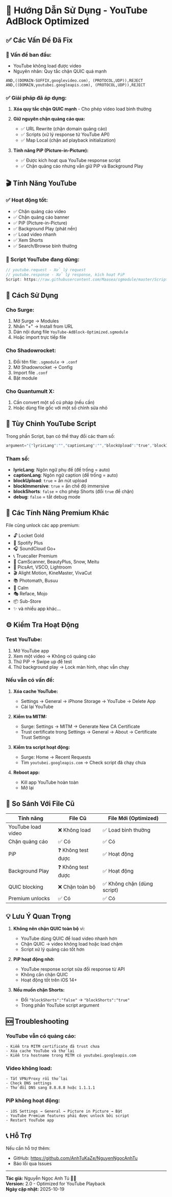 # 🎯 Hướng Dẫn Sử Dụng - YouTube AdBlock Optimized

## ✅ Các Vấn Đề Đã Fix

### 🔴 Vấn đề ban đầu:
- YouTube không load được video
- Nguyên nhân: Quy tắc chặn QUIC quá mạnh
```
AND,((DOMAIN-SUFFIX,googlevideo.com), (PROTOCOL,UDP)),REJECT
AND,((DOMAIN,youtubei.googleapis.com), (PROTOCOL,UDP)),REJECT
```

### ✅ Giải pháp đã áp dụng:

1. **Xóa quy tắc chặn QUIC mạnh** - Cho phép video load bình thường
2. **Giữ nguyên chặn quảng cáo qua:**
   - ✅ URL Rewrite (chặn domain quảng cáo)
   - ✅ Scripts (xử lý response từ YouTube API)
   - ✅ Map Local (chặn ad playback initialization)

3. **Tính năng PiP (Picture-in-Picture):**
   - ✅ Được kích hoạt qua YouTube response script
   - ✅ Chặn quảng cáo nhưng vẫn giữ PiP và Background Play

## 🎬 Tính Năng YouTube

### ✅ Hoạt động tốt:
- ✅ Chặn quảng cáo video
- ✅ Chặn quảng cáo banner
- ✅ PiP (Picture-in-Picture)
- ✅ Background Play (phát nền)
- ✅ Load video nhanh
- ✅ Xem Shorts
- ✅ Search/Browse bình thường

### 📝 Script YouTube đang dùng:
```javascript
// youtube.request - Xử lý request
// youtube.response - Xử lý response, kích hoạt PiP
Script: https://raw.githubusercontent.com/Maasea/sgmodule/master/Script/Youtube/youtube.response.js
```

## 📱 Cách Sử Dụng

### Cho Surge:
1. Mở Surge → Modules
2. Nhấn "+" → Install from URL
3. Dán nội dung file `YouTube-AdBlock-Optimized.sgmodule`
4. Hoặc import trực tiếp file

### Cho Shadowrocket:
1. Đổi tên file: `.sgmodule` → `.conf`
2. Mở Shadowrocket → Config
3. Import file `.conf`
4. Bật module

### Cho Quantumult X:
1. Cần convert một số cú pháp (nếu cần)
2. Hoặc dùng file gốc với một số chỉnh sửa nhỏ

## 🔧 Tùy Chỉnh YouTube Script

Trong phần Script, bạn có thể thay đổi các tham số:

```javascript
argument="{"lyricLang":"","captionLang":"","blockUpload":"true","blockImmersive":"true","blockShorts":"false","debug":"false"}"
```

### Tham số:
- **lyricLang**: Ngôn ngữ phụ đề (để trống = auto)
- **captionLang**: Ngôn ngữ caption (để trống = auto)
- **blockUpload**: `true` = ẩn nút upload
- **blockImmersive**: `true` = ẩn chế độ immersive
- **blockShorts**: `false` = cho phép Shorts (đổi `true` để chặn)
- **debug**: `false` = tắt debug mode

## 🎁 Các Tính Năng Premium Khác

File cũng unlock các app premium:
- 🔓 Locket Gold
- 🎵 Spotify Plus
- 🎧 SoundCloud Go+
- 📞 Truecaller Premium
- 📸 CamScanner, BeautyPlus, Snow, Meitu
- 🎨 PicsArt, VSCO, Lightroom
- 🎬 Alight Motion, KineMaster, VivaCut
- 📚 Photomath, Busuu
- 🧘 Calm
- 🎭 Reface, Mojo
- 📦 Sub-Store
- ✨ và nhiều app khác...

## ⚙️ Kiểm Tra Hoạt Động

### Test YouTube:
1. Mở YouTube app
2. Xem một video → Không có quảng cáo
3. Thử PiP → Swipe up để test
4. Thử background play → Lock màn hình, nhạc vẫn chạy

### Nếu vẫn có vấn đề:
1. **Xóa cache YouTube:**
   - Settings → General → iPhone Storage → YouTube → Delete App
   - Cài lại YouTube

2. **Kiểm tra MITM:**
   - Surge: Settings → MITM → Generate New CA Certificate
   - Trust certificate trong Settings → General → About → Certificate Trust Settings

3. **Kiểm tra script hoạt động:**
   - Surge: Home → Recent Requests
   - Tìm `youtubei.googleapis.com` → Check script đã chạy chưa

4. **Reboot app:**
   - Kill app YouTube hoàn toàn
   - Mở lại

## 🔄 So Sánh Với File Cũ

| Tính năng | File Cũ | File Mới (Optimized) |
|-----------|---------|----------------------|
| YouTube load video | ❌ Không load | ✅ Load bình thường |
| Chặn quảng cáo | ✅ Có | ✅ Có |
| PiP | ❓ Không test được | ✅ Hoạt động |
| Background Play | ❓ Không test được | ✅ Hoạt động |
| QUIC blocking | ❌ Chặn toàn bộ | ✅ Không chặn (dùng script) |
| Premium unlocks | ✅ Có | ✅ Có |

## 💡 Lưu Ý Quan Trọng

1. **Không nên chặn QUIC toàn bộ** vì:
   - YouTube dùng QUIC để load video nhanh hơn
   - Chặn QUIC → video không load hoặc load chậm
   - Script xử lý quảng cáo tốt hơn

2. **PiP hoạt động nhờ:**
   - YouTube response script sửa đổi response từ API
   - Không cần chặn QUIC
   - Hoạt động tốt trên iOS 14+

3. **Nếu muốn chặn Shorts:**
   - Đổi `"blockShorts":"false"` → `"blockShorts":"true"`
   - Trong phần YouTube script argument

## 🆘 Troubleshooting

### YouTube vẫn có quảng cáo:
```
- Kiểm tra MITM certificate đã trust chưa
- Xóa cache YouTube và thử lại
- Kiểm tra hostname trong MITM có youtubei.googleapis.com
```

### Video không load:
```
- Tắt VPN/Proxy rồi thử lại
- Check DNS settings
- Thử đổi DNS sang 8.8.8.8 hoặc 1.1.1.1
```

### PiP không hoạt động:
```
- iOS Settings → General → Picture in Picture → Bật
- YouTube Premium features phải được unlock bởi script
- Restart YouTube app
```

## 📞 Hỗ Trợ

Nếu cần hỗ trợ thêm:
- GitHub: https://github.com/AnhTuKaZe/NguyenNgocAnhTu
- Báo lỗi qua Issues

---

**Tác giả:** Nguyễn Ngọc Anh Tú 🌸🌼  
**Version:** 2.0 - Optimized for YouTube Playback  
**Ngày cập nhật:** 2025-10-19
